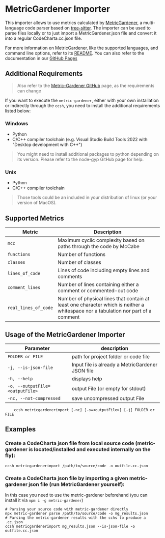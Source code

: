 # MetricGardener Importer

This importer allows to use metrics calculated by [MetricGardener](https://github.com/MaibornWolff/metric-gardener), a
multi-language code parser based on [tree-sitter](https://github.com/tree-sitter/tree-sitter). The importer can be used
to parse files locally or to just import a MetricGardener.json file and convert it into a regular CodeCharta.cc.json
file.

For more information on MetricGardener, like the supported languages, and command line options, refer to its
[README](https://github.com/MaibornWolff/metric-gardener#readme). You can also refer to the documentation in
our [GitHub Pages](https://maibornwolff.github.io/codecharta/docs/metricgardener-importer)

## Additional Requirements

> Also refer to the [Metric-Gardener GitHub](https://github.com/MaibornWolff/metric-gardener) page, as the requirements
> can change

If you want to execute the `metric-gardener`, either with your own installation or indirectly through the `ccsh`, you
need to install the additional requirements listed below:

### Windows

- Python
- C/C++ compiler toolchain (e.g. Visual Studio Build Tools 2022 with "Desktop development with C++")

> You might need to install additional packages to python depending on its version. Please refer to the node-gyp GitHub
> page for help.

### Unix

- Python
- C/C++ compiler toolchain

> Those tools could be an included in your distribution of linux (or your version of MacOS).

## Supported Metrics

| Metric               | Description                                                                                                                       |
| -------------------- | --------------------------------------------------------------------------------------------------------------------------------- |
| `mcc`                | Maximum cyclic complexity based on paths through the code by McCabe                                                               |
| `functions`          | Number of functions                                                                                                               |
| `classes`            | Number of classes                                                                                                                 |
| `lines_of_code`      | Lines of code including empty lines and comments                                                                                  |
| `comment_lines`      | Number of lines containing either a comment or commented-out code                                                                 |
| `real_lines_of_code` | Number of physical lines that contain at least one character which is neither a whitespace nor a tabulation nor part of a comment |

## Usage of the MetricGardener Importer

| Parameter                       | description                                      |
| ------------------------------- | ------------------------------------------------ |
| `FOLDER or FILE`                | path for project folder or code file             |
| `-j, --is-json-file`            | Input file is already a MetricGardener JSON file |
| `-h, --help`                    | displays help                                    |
| `-o, --outputFile=<outputFile>` | output File (or empty for stdout)                |
| `-nc, --not-compressed`         | save uncompressed output File                    |

```
    ccsh metricgardenerimport [-nc] [-o=<outputFile>] [-j] FOLDER or FILE
```

## Examples

### Create a CodeCharta json file from local source code (metric-gardener is located/installed and executed internally on the fly):

```
ccsh metricgardenerimport /path/to/source/code -o outfile.cc.json
```

### Create a CodeCharta json file by importing a given metric-gardener json file (run MetricGardener yourself):

In this case you need to use the metric-gardener beforehand (you can install it via `npm i -g metric-gardener`)

```
# Parsing your source code with metric-gardener directly
npx metric-gardener parse /path/to/source/code -o mg_results.json
# Parsing the metric-gardener results with the cchs to produce a .cc.json
ccsh metricgardenerimport mg_results.json --is-json-file -o outfile.cc.json
```
